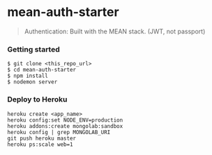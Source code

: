 mean-auth-starter
=====

> Authentication: Built with the MEAN stack. (JWT, not passport)


### Getting started
```
$ git clone <this_repo_url>
$ cd mean-auth-starter
$ npm install
$ nodemon server
```

### Deploy to Heroku
```
heroku create <app_name>
heroku config:set NODE_ENV=production
heroku addons:create mongolab:sandbox 
heroku config | grep MONGOLAB_URI
git push heroku master
heroku ps:scale web=1
```
